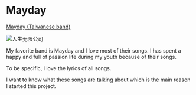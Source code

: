 # Mayday

[Mayday (Taiwanese band)](https://en.wikipedia.org/wiki/Mayday_(Taiwanese_band))

![人生无限公司](https://i.loli.net/2019/05/08/5cd2726760517.jpg)

My favorite band is Mayday and I love most of their songs. I has spent a happy and full of passion life during my youth because of their songs.

To be specific, I love the lyrics of all songs.

I want to know what these songs are talking about which is the main reason I started this project.